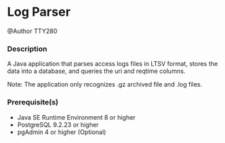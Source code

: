 # Log Parser

@Author TTY280

### Description

A Java application that parses access logs files in LTSV format, stores the data into a database, and queries the uri and reqtime columns.

Note: The application only recognizes .gz archived file and .log files.

### Prerequisite(s)

- Java SE Runtime Environment 8 or higher
- PostgreSQL 9.2.23 or higher
- pgAdmin 4 or higher (Optional)

